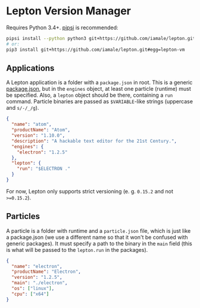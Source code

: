 # Lepton Version Manager

Requires Python 3.4+. [pipsi][] is recommended:

```bash
pipsi install --python python3 git+https://github.com/iamale/lepton.git#egg=lepton-vm
# or:
pip3 install git+https://github.com/iamale/lepton.git#egg=lepton-vm
```

[pipsi]: https://github.com/mitsuhiko/pipsi

## Applications

A Lepton application is a folder with a `package.json` in root. This is
a generic [package.json](https://docs.npmjs.com/files/package.json), but
in the `engines` object, at least one particle (runtime) must be specified.
Also, a `lepton` object should be there, containing a `run` command. Particle
binaries are passed as `$VARIABLE`-like strings (uppercase and `s/-/_/g`).

```json
{
  "name": "atom",
  "productName": "Atom",
  "version": "1.10.0",
  "description": "A hackable text editor for the 21st Century.",
  "engines": {
    "electron": "1.2.5"
  },
  "lepton": {
    "run": "$ELECTRON ."
  }
}
```

For now, Lepton only supports strict versioning (e. g. `0.15.2` and not
`>=0.15.2`).

## Particles

A particle is a folder with runtime and a `particle.json` file, which is just
like a package.json (we use a different name so that it won't be confused with
generic packages). It must specify a path to the binary in the `main` field
(this is what will be passed to the `lepton.run` in the packages).

```json
{
  "name": "electron",
  "productName": "Electron",
  "version": "1.2.5",
  "main": "./electron",
  "os": ["linux"],
  "cpu": ["x64"]
}
```
